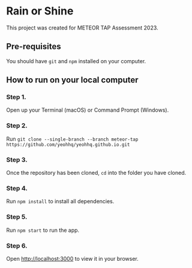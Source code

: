 # Rain or Shine

This project was created for METEOR TAP Assessment 2023.


## Pre-requisites

You should have `git` and `npm` installed on your computer.

## How to run on your local computer

### Step 1. 

Open up your Terminal (macOS) or Command Prompt (Windows).

### Step 2. 

Run `git clone --single-branch --branch meteor-tap https://github.com/yeohhq/yeohhq.github.io.git`

### Step 3. 

Once the repository has been cloned, `cd` into the folder you have cloned. 

### Step 4.

Run `npm install` to install all dependencies.

### Step 5.

Run `npm start` to run the app.

### Step 6.

Open [http://localhost:3000](http://localhost:3000) to view it in your browser.